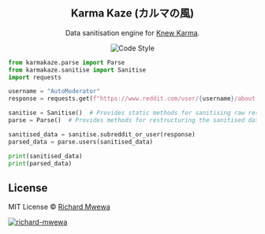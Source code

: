 <h2 align="center">Karma Kaze (カルマの風)</h2>

<p align="center">Data sanitisation engine for <a href="https://pypi.org/project/knewkarma" target="_blank">Knew Karma</a>.</p>

<p align="center">
      <img alt="Code Style" src="https://img.shields.io/badge/code%20style-black-000000?logo=github&link=https%3A%2F%2Fgithub.com%2Frly0nheart%2Fkarmakaze"></a>
</p>

```python
from karmakaze.parse import Parse
from karmakaze.sanitise import Sanitise
import requests

username = "AutoModerator"
response = requests.get(f"https://www.reddit.com/user/{username}/about.json").json()

sanitise = Sanitise()  # Provides static methods for sanitising raw response data
parse = Parse()  # Provides methods for restructuring the sanitised data

sanitised_data = sanitise.subreddit_or_user(response)
parsed_data = parse.users(sanitised_data)

print(sanitised_data)
print(parsed_data)
```

## License

MIT License © [Richard Mwewa](https://gravatar.com/rly0nheart)

   <a href="https://gravatar.com/rly0nheart" target="_blank">
      <img src="https://github.com/user-attachments/assets/5b29ee58-ea36-4ec0-aea3-4b2f9f7999fb" alt="richard-mwewa">
   </a>